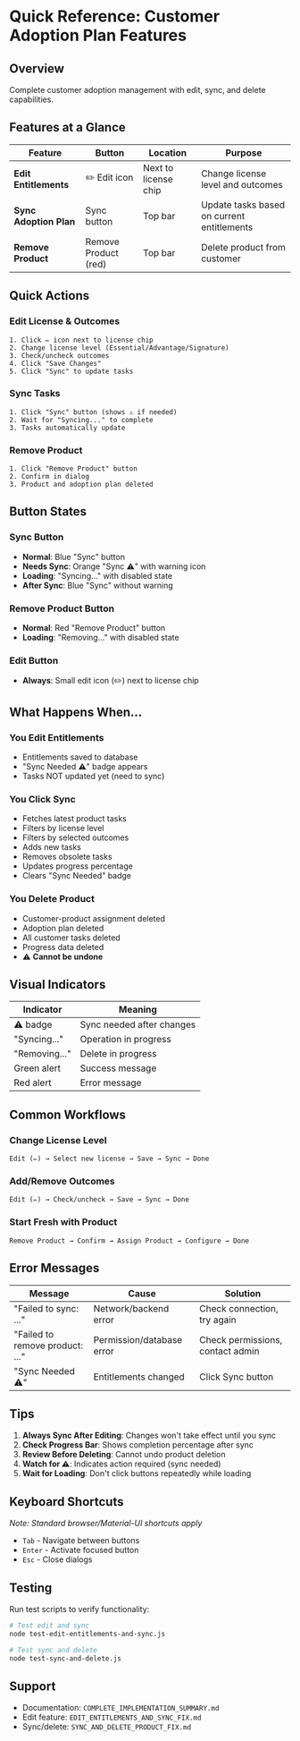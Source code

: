 # Quick Reference: Customer Adoption Plan Features

## Overview
Complete customer adoption management with edit, sync, and delete capabilities.

## Features at a Glance

| Feature | Button | Location | Purpose |
|---------|--------|----------|---------|
| **Edit Entitlements** | ✏️ Edit icon | Next to license chip | Change license level and outcomes |
| **Sync Adoption Plan** | Sync button | Top bar | Update tasks based on current entitlements |
| **Remove Product** | Remove Product (red) | Top bar | Delete product from customer |

## Quick Actions

### Edit License & Outcomes
```
1. Click ✏️ icon next to license chip
2. Change license level (Essential/Advantage/Signature)
3. Check/uncheck outcomes
4. Click "Save Changes"
5. Click "Sync" to update tasks
```

### Sync Tasks
```
1. Click "Sync" button (shows ⚠️ if needed)
2. Wait for "Syncing..." to complete
3. Tasks automatically update
```

### Remove Product
```
1. Click "Remove Product" button
2. Confirm in dialog
3. Product and adoption plan deleted
```

## Button States

### Sync Button
- **Normal**: Blue "Sync" button
- **Needs Sync**: Orange "Sync ⚠️" with warning icon
- **Loading**: "Syncing..." with disabled state
- **After Sync**: Blue "Sync" without warning

### Remove Product Button
- **Normal**: Red "Remove Product" button
- **Loading**: "Removing..." with disabled state

### Edit Button
- **Always**: Small edit icon (✏️) next to license chip

## What Happens When...

### You Edit Entitlements
- Entitlements saved to database
- "Sync Needed ⚠️" badge appears
- Tasks NOT updated yet (need to sync)

### You Click Sync
- Fetches latest product tasks
- Filters by license level
- Filters by selected outcomes  
- Adds new tasks
- Removes obsolete tasks
- Updates progress percentage
- Clears "Sync Needed" badge

### You Delete Product
- Customer-product assignment deleted
- Adoption plan deleted
- All customer tasks deleted
- Progress data deleted
- ⚠️ **Cannot be undone**

## Visual Indicators

| Indicator | Meaning |
|-----------|---------|
| ⚠️ badge | Sync needed after changes |
| "Syncing..." | Operation in progress |
| "Removing..." | Delete in progress |
| Green alert | Success message |
| Red alert | Error message |

## Common Workflows

### Change License Level
```
Edit (✏️) → Select new license → Save → Sync → Done
```

### Add/Remove Outcomes
```
Edit (✏️) → Check/uncheck → Save → Sync → Done
```

### Start Fresh with Product
```
Remove Product → Confirm → Assign Product → Configure → Done
```

## Error Messages

| Message | Cause | Solution |
|---------|-------|----------|
| "Failed to sync: ..." | Network/backend error | Check connection, try again |
| "Failed to remove product: ..." | Permission/database error | Check permissions, contact admin |
| "Sync Needed ⚠️" | Entitlements changed | Click Sync button |

## Tips

1. **Always Sync After Editing**: Changes won't take effect until you sync
2. **Check Progress Bar**: Shows completion percentage after sync
3. **Review Before Deleting**: Cannot undo product deletion
4. **Watch for ⚠️**: Indicates action required (sync needed)
5. **Wait for Loading**: Don't click buttons repeatedly while loading

## Keyboard Shortcuts

*Note: Standard browser/Material-UI shortcuts apply*
- `Tab` - Navigate between buttons
- `Enter` - Activate focused button
- `Esc` - Close dialogs

## Testing

Run test scripts to verify functionality:
```bash
# Test edit and sync
node test-edit-entitlements-and-sync.js

# Test sync and delete
node test-sync-and-delete.js
```

## Support

- Documentation: `COMPLETE_IMPLEMENTATION_SUMMARY.md`
- Edit feature: `EDIT_ENTITLEMENTS_AND_SYNC_FIX.md`
- Sync/delete: `SYNC_AND_DELETE_PRODUCT_FIX.md`
